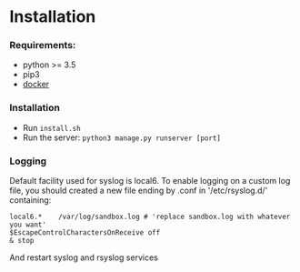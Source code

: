 # Installation

### Requirements:

- python >= 3.5
- pip3
- [docker](https://docs.docker.com/engine/installation/linux/docker-ce/debian/)

### Installation

- Run `install.sh`
- Run the server:  `python3 manage.py runserver [port]`


### Logging

Default facility used for syslog is local6.
To enable logging on a custom log file, you should created a new file ending by .conf in '/etc/rsyslog.d/' containing:

```
local6.*	/var/log/sandbox.log # 'replace sandbox.log with whatever you want'
$EscapeControlCharactersOnReceive off
& stop
```

And restart syslog and rsyslog services
